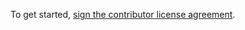 To get started, [sign the contributor license agreement](https://www.clahub.com/agreements/haxsaw/actuator).
